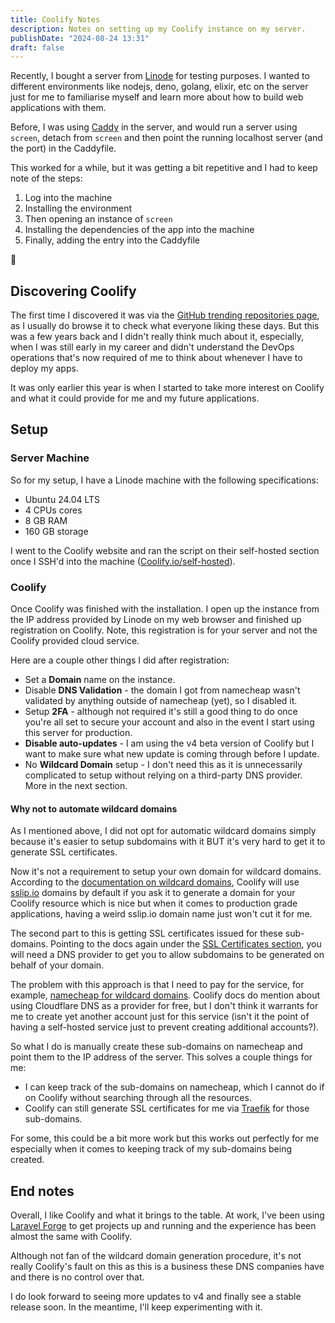 ```yaml
---
title: Coolify Notes
description: Notes on setting up my Coolify instance on my server.
publishDate: "2024-08-24 13:31"
draft: false
---
```


Recently, I bought a server from [Linode][5] for testing purposes. I wanted to different
environments like nodejs, deno, golang, elixir, etc on the server just for me to familiarise myself
and learn more about how to build web applications with them.

Before, I was using [Caddy][6] in the server, and would run a server using `screen`, detach from
`screen` and then point the running localhost server (and the port) in the Caddyfile.

This worked for a while, but it was getting a bit repetitive and I had to keep note of the steps:

1. Log into the machine
2. Installing the environment
3. Then opening an instance of `screen`
4. Installing the dependencies of the app into the machine
5. Finally, adding the entry into the Caddyfile

😬

## Discovering Coolify

The first time I discovered it was via the [GitHub trending repositories page][10], as I usually do
browse it to check what everyone liking these days. But this was a few years back and I didn't
really think much about it, especially, when I was still early in my career and didn't understand
the DevOps operations that's now required of me to think about whenever I have to deploy my apps.

It was only earlier this year is when I started to take more interest on Coolify and what it could
provide for me and my future applications.

## Setup

### Server Machine

So for my setup, I have a Linode machine with the following specifications:

- Ubuntu 24.04 LTS
- 4 CPUs cores
- 8 GB RAM
- 160 GB storage

I went to the Coolify website and ran the script on their self-hosted section once I SSH'd into the
machine ([Coolify.io/self-hosted][1]).

### Coolify

Once Coolify was finished with the installation. I open up the instance from the IP address provided
by Linode on my web browser and finished up registration on Coolify. Note, this registration is for
your server and not the Coolify provided cloud service.

Here are a couple other things I did after registration:

- Set a **Domain** name on the instance.
- Disable **DNS Validation** - the domain I got from namecheap wasn't validated by anything outside
  of namecheap (yet), so I disabled it.
- Setup **2FA** - although not required it's still a good thing to do once you're all set to secure
  your account and also in the event I start using this server for production.
- **Disable auto-updates** - I am using the v4 beta version of Coolify but I want to make sure what
  new update is coming through before I update.
- No **Wildcard Domain** setup - I don't need this as it is unnecessarily complicated to setup
  without relying on a third-party DNS provider. More in the next section.

#### Why not to automate wildcard domains

As I mentioned above, I did not opt for automatic wildcard domains simply because it's easier to
setup subdomains with it BUT it's very hard to get it to generate SSL certificates.

Now it's not a requirement to setup your own domain for wildcard domains. According to the
[documentation on wildcard domains][2], Coolify will use [sslip.io][8] domains by default if you ask
it to generate a domain for your Coolify resource which is nice but when it comes to production
grade applications, having a weird sslip.io domain name just won't cut it for me.

The second part to this is getting SSL certificates issued for these sub-domains. Pointing to the
docs again under the [SSL Certificates section][3], you will need a DNS provider to get you to allow
subdomains to be generated on behalf of your domain.

The problem with this approach is that I need to pay for the service, for example,
[namecheap for wildcard domains][4]. Coolify docs do mention about using Cloudflare DNS as a
provider for free, but I don't think it warrants for me to create yet another account just for this
service (isn't it the point of having a self-hosted service just to prevent creating additional
accounts?).

So what I do is manually create these sub-domains on namecheap and point them to the IP address of
the server. This solves a couple things for me:

- I can keep track of the sub-domains on namecheap, which I cannot do if on Coolify without
  searching through all the resources.
- Coolify can still generate SSL certificates for me via [Traefik][7] for those sub-domains.

For some, this could be a bit more work but this works out perfectly for me especially when it comes
to keeping track of my sub-domains being created.

## End notes

Overall, I like Coolify and what it brings to the table. At work, I've been using [Laravel Forge][9]
to get projects up and running and the experience has been almost the same with Coolify.

Although not fan of the wildcard domain generation procedure, it's not really Coolify's fault on
this as this is a business these DNS companies have and there is no control over that.

I do look forward to seeing more updates to v4 and finally see a stable release soon. In the
meantime, I'll keep experimenting with it.

[1]: https://coolify.io/self-hosted
[2]: https://coolify.io/docs/knowledge-base/server/introduction#wildcard-domain
[3]: https://coolify.io/docs/knowledge-base/traefik/wildcard-certificates
[4]: https://www.namecheap.com/security/ssl-certificates/wildcard/
[5]: https://linode.com
[6]: https://caddyserver.com
[7]: https://doc.traefik.io/traefik/
[8]: https://sslip.io
[9]: https://forge.laravel.com
[10]: https://github.com/trending/php?since=daily
